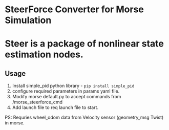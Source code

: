SteerForce Converter for Morse Simulation
==================

# Steer is a package of nonlinear state estimation nodes.
## Usage
1. Install simple_pid python library - `pip install simple_pid`
2. configure required parameters in params yaml file.
3. Modify morse default.py to accept commands from /morse_steerforce_cmd
4. Add launch file to req launch file to start.  

PS: Requries wheel_odom data from Velocity sensor (geometry_msg Twist) in morse.

